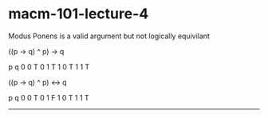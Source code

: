 # macm-101-lecture-4

Modus Ponens is a valid argument but not logically equivilant

((p -> q) ^ p) -> q

p q 
0 0  T
0 1  T
1 0  T
1 1  T

((p -> q) ^ p) <-> q

p q 
0 0  T
0 1  F
1 0  T
1 1  T

---

